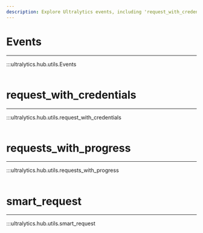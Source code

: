 ```yaml
---
description: Explore Ultralytics events, including 'request_with_credentials' and 'smart_request', to improve your project's performance and efficiency.
---
```


# Events
---
:::ultralytics.hub.utils.Events
<br><br>

# request_with_credentials
---
:::ultralytics.hub.utils.request_with_credentials
<br><br>

# requests_with_progress
---
:::ultralytics.hub.utils.requests_with_progress
<br><br>

# smart_request
---
:::ultralytics.hub.utils.smart_request
<br><br>